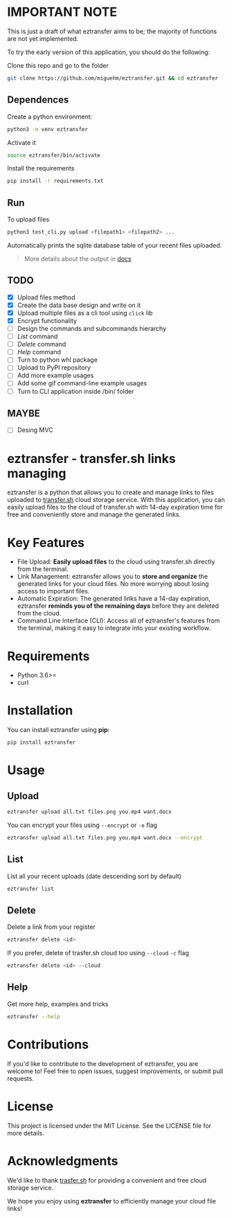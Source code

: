 # IMPORTANT NOTE

This is just a draft of what eztransfer aims to be; the majority of functions are not yet implemented.

To try the early version of this application, you should do the following:

Clone this repo and go to the folder

```bash
git clone https://github.com/miguehm/eztransfer.git && cd eztransfer
```

## Dependences

Create a python environment:

```bash
python3 -m venv eztransfer
```

Activate it

```bash
source eztransfer/bin/activate
```

Install the requirements

```bash
pip install -r requirements.txt
```

## Run

To upload files

```bash
python3 test_cli.py upload <filepath1> <filepath2> ...
```

Automatically prints the sqlite database table of your recent files uploaded.

> More details about the output in [docs](https://github.com/miguehm/eztransfer/blob/main/docs/requerimientos.md)  

## TODO

- [x] Upload files method
- [x] Create the data base design and write on it
- [x] Upload multiple files as a cli tool using `click` lib
- [x] Encrypt functionality
- [ ] Design the commands and subcommands hierarchy
- [ ] *List* command
- [ ] *Delete* command
- [ ] *Help* command
- [ ] Turn to python whl package
- [ ] Upload to PyPI repository
- [ ] Add more example usages
- [ ] Add some gif command-line example usages 
- [ ] Turn to CLI application inside /bin/ folder

## MAYBE

- [ ] Desing MVC

# eztransfer - transfer.sh links managing

eztransfer is a python that allows you to create and manage links to files uploaded to [transfer.sh](https://trasfer.sh) cloud storage service. With this application, you can easily upload files to the cloud of transfer.sh with 14-day expiration time for free and conveniently store and manage the generated links.

# Key Features

- File Upload: **Easily upload files** to the cloud using transfer.sh directly from the terminal.
- Link Management: eztransfer allows you to **store and organize** the generated links for your cloud files. No more worrying about losing access to important files.
- Automatic Expiration: The generated links have a 14-day expiration, eztransfer **reminds you of the remaining days** before they are deleted from the cloud.
- Command Line Interface (CLI): Access all of eztransfer's features from the terminal, making it easy to integrate into your existing workflow.

# Requirements

- Python 3.6>=
- curl

# Installation

You can install eztransfer using **pip**:

```bash
pip install eztransfer
```

# Usage

## Upload

```bash
eztransfer upload all.txt files.png you.mp4 want.docx
```

You can encrypt your files using `--encrypt` or `-e` flag

```bash
eztransfer upload all.txt files.png you.mp4 want.docx --encrypt
```

## List

List all your recent uploads (date descending sort by default)

```bash
eztransfer list
```

## Delete

Delete a link from your register

```bash
eztransfer delete <id>
```

If you prefer, delete of trasfer.sh cloud too using `--cloud` `-c` flag

```bash
eztransfer delete <id> --cloud
```

## Help

Get more help, examples and tricks

```bash
eztransfer --help
```

# Contributions

If you'd like to contribute to the development of eztransfer, you are welcome to! Feel free to open issues, suggest improvements, or submit pull requests.

# License

This project is licensed under the MIT License. See the LICENSE file for more details.

# Acknowledgments

We'd like to thank [trasfer.sh](https://trasfer.sh) for providing a convenient and free cloud storage service.

We hope you enjoy using **eztransfer** to efficiently manage your cloud file links!
